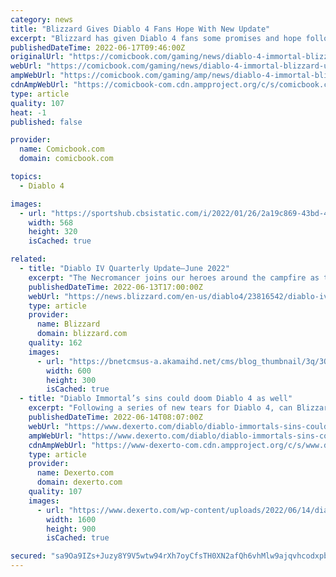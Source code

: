 ```yaml
---
category: news
title: "Blizzard Gives Diablo 4 Fans Hope With New Update"
excerpt: "Blizzard has given Diablo 4 fans some promises and hope following all the Diablo Immortal backlash. Since its release, consumers and critics alike have heavily criticized the monetization of Diablo ..."
publishedDateTime: 2022-06-17T09:46:00Z
originalUrl: "https://comicbook.com/gaming/news/diablo-4-immortal-blizzard-update-promise/"
webUrl: "https://comicbook.com/gaming/news/diablo-4-immortal-blizzard-update-promise/"
ampWebUrl: "https://comicbook.com/gaming/amp/news/diablo-4-immortal-blizzard-update-promise/"
cdnAmpWebUrl: "https://comicbook-com.cdn.ampproject.org/c/s/comicbook.com/gaming/amp/news/diablo-4-immortal-blizzard-update-promise/"
type: article
quality: 107
heat: -1
published: false

provider:
  name: Comicbook.com
  domain: comicbook.com

topics:
  - Diablo 4

images:
  - url: "https://sportshub.cbsistatic.com/i/2022/01/26/2a19c869-43bd-4777-afd8-a18d3bed97b5/epic-games-logo-new-cropped-hed.jpg?width=568&height=320"
    width: 568
    height: 320
    isCached: true

related:
  - title: "Diablo IV Quarterly Update—June 2022"
    excerpt: "The Necromancer joins our heroes around the campfire as the fifth and final class available at launch in Diablo IV. See how you will bend bone, blood, darkness, and the undead to your will."
    publishedDateTime: 2022-06-13T17:00:00Z
    webUrl: "https://news.blizzard.com/en-us/diablo4/23816542/diablo-iv-quarterly-update-june-2022"
    type: article
    provider:
      name: Blizzard
      domain: blizzard.com
    quality: 162
    images:
      - url: "https://bnetcmsus-a.akamaihd.net/cms/blog_thumbnail/3q/3QIS84S3PJK41654707055839.jpg"
        width: 600
        height: 300
        isCached: true
  - title: "Diablo Immortal’s sins could doom Diablo 4 as well"
    excerpt: "Following a series of new tears for Diablo 4, can Blizzard ever fully regain the playerbase's trust following the backlash to Immortal?"
    publishedDateTime: 2022-06-14T08:07:00Z
    webUrl: "https://www.dexerto.com/diablo/diablo-immortals-sins-could-doom-diablo-4-well-1847489/"
    ampWebUrl: "https://www.dexerto.com/diablo/diablo-immortals-sins-could-doom-diablo-4-well-1847489/?amp"
    cdnAmpWebUrl: "https://www-dexerto-com.cdn.ampproject.org/c/s/www.dexerto.com/diablo/diablo-immortals-sins-could-doom-diablo-4-well-1847489/?amp"
    type: article
    provider:
      name: Dexerto.com
      domain: dexerto.com
    quality: 107
    images:
      - url: "https://www.dexerto.com/wp-content/uploads/2022/06/14/diablo-immortal-diablo-4-microtransactions-1.jpeg"
        width: 1600
        height: 900
        isCached: true

secured: "sa9Oa9IZs+Juzy8Y9V5wtw94rXh7oyCfsTH0XN2afQh6vhMlw9ajqvhcodxpbYP3l2BQo9VbMZEbwt7b7WMKfs9EaLlxttJ5fDhIjIB1YdwcW0gOY1R72fWvezEBwORN2i+mst53kaNuojfZ9hqd3oLbNWDBMSZW7fsiwvEGRDi18HOkC8QT6fdy3JyGN5UbXG2OmtV0pLZ5a5OA9fIc6Fso1JKNdV8/+3OTFrndUfG2JmDoZpjsZ9TBEYhA6zcZE88SIyZvhZ2D+CAN5Lfu0MOya0oiimEE2s8yXjT7OC16RbkO3JQNefZxh0TGgMeVIXez8TbJEo2iyacCwflDJmfoLI6bubx1PhWJ+HppEZI=;6Ux6c79BRbfDGGQ4iXZl3w=="
---
```


